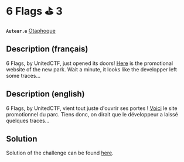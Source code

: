 # 6 Flags ⛳️ 3

**`Auteur.e`** [Otaphoque](https://github.com/Otaphoque)

## Description (français)

6 Flags, by UnitedCTF, just opened its doors! [Here](../Website/templates/index.html) is the promotional website of the new park. Wait a minute, it looks like the developper left some traces...

## Description (english)

6 Flags, by UnitedCTF, vient tout juste d'ouvrir ses portes ! [Voici](../Website/templates/index.html) le site promotionnel du parc. Tiens donc, on dirait que le développeur a laissé quelques traces...

## Solution

Solution of the challenge can be found [here](solution/).
